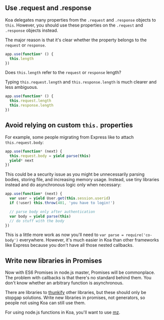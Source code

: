 
## Use .request and .response

Koa delegates many properties from the `.request` and `.response` objects to `this`.
However, you should use these properties on the `.request` and `.response` objects instead.

The major reason is that it's clear whether the property belongs to the `request` or `response`.

```js
app.use(function* () {
  this.length
})
```

Does `this.length` refer to the `request` or `response` length?

Typing `this.request.length` and `this.response.length` is much clearer and less ambiguous.

```js
app.use(function* () {
  this.request.length
  this.response.length
})
```

## Avoid relying on custom `this.` properties

For example,
some people migrating from Express like to attach `this.request.body`:

```js
app.use(function* (next) {
  this.request.body = yield parse(this)
  yield* next
})
```

This could be a security issue as you might be unnecessarily parsing bodies, storing file, and increasing memory usage.
Instead, use tiny libraries instead and do asynchronous logic only when necessary:

```js
app.use(function* (next) {
  var user = yield User.get(this.session.userid)
  if (!user) this.throw(401, 'you have to login!')

  // parse body only after authentication
  var body = yield parse(this)
  // do stuff with the body
})
```

This is a little more work as now you'll need to `var parse = require('co-body')` everywhere.
However, it's much easier in Koa than other frameworks like Express because you don't have all those nested callbacks.

## Write new libraries in Promises

Now with ES6 Promises in node.js master,
Promises will be commonplace.
The problem with callbacks is that there's no standard behind them.
You don't know whether an arbitrary function is asynchronous.

There are libraries to [thunkify](https://github.com/visionmedia/node-thunkify) other libraries,
but these should only be stopgap solutions.
Write new libraries in promises, not generators, so people not using Koa can still use them.

For using node.js functions in Koa, you'll want to use [mz](https://github.com/visionmedia/node-thunkify).
